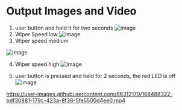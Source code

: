 # Output Images and Video #
1. user button and hold it for two seconds
   ![image](https://user-images.githubusercontent.com/86312170/168393014-5233cde9-df6a-41ad-8245-27e4177c3f28.png)
2. Wiper Speed low 
![image](https://user-images.githubusercontent.com/86312170/168393095-5b46ef6a-adfc-4f16-9f5c-d16167461c06.png)
3. Wiper speed medium 

![image](https://user-images.githubusercontent.com/86312170/168393197-e0278783-f1b3-41c9-b175-e2a6197840c9.png)

4. Wiper speed high
![image](https://user-images.githubusercontent.com/86312170/168393258-5b62434b-d63f-487c-ab1d-51d628d1415a.png)

5. user button is pressed and held for 2 seconds, the red LED is off
![image](https://user-images.githubusercontent.com/86312170/168393306-55a1987b-9ff6-4ebf-aa93-b45de299ad6a.png)

https://user-images.githubusercontent.com/86312170/168488322-bdf30881-179c-423a-8f36-5fe5500d4ee0.mp4
